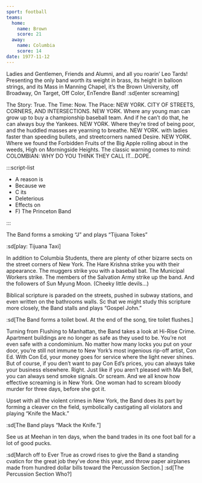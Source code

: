 ```yaml
---
sport: football
teams:
  home:
    name: Brown
    score: 21
  away:
    name: Columbia
    score: 14
date: 1977-11-12
---
```


Ladies and Gentlemen, Friends and Alumni, and all you roarin’ Leo Tards! Presenting the only band worth its weight in brass, its height in balloon strings, and its Mass in Manning Chapel, it’s the Brown University, off Broadway, On Target, Off Color, EnTendre Band! :sd[enter screaming]

The Story: True. The Time: Now. The Place: NEW YORK. CITY OF STREETS, CORNERS, AND INTERSECTIONS. NEW YORK. Where any young man can grow up to buy a championship baseball team. And if he can’t do that, he can always buy the Yankees. NEW YORK. Where they’re tired of being poor, and the huddled masses are yearning to breathe. NEW YORK. with ladies faster than speeding bullets, and streetcorners named Desire. NEW YORK. Where we found the Forbidden Fruits of the Big Apple rolling about in the weeds, High on Morningside Heights. The classic warning comes to mind: COLOMBIAN: WHY DO YOU THINK THEY CALL IT…DOPE.

:::script-list

- A reason is
- Because we
- C its
- Deleterious
- Effects on
- F) The Princeton Band

:::

The Band forms a smoking “J” and plays “Tijuana Tokes”

:sd[play: Tijuana Taxi]

In addition to Columbia Students, there are plenty of other bizarre sects on the street corners of New York. The Hare Krishna strike you with their appearance. The muggers strike you with a baseball bat. The Municipal Workers strike. The members of the Salvation Army strike up the band. And the followers of Sun Myung Moon. (Cheeky little devils…)

Biblical scripture is paraded on the streets, pushed in subway stations, and even written on the bathrooms walls. Sc that we might study this scripture more closely, the Band stalls and plays “Gospel John.”

:sd[The Band forms a toilet bowl. At the end of the song, tire toilet flushes.]

Turning from Flushing to Manhattan, the Band takes a look at Hi-Rise Crime. Apartment buildings are no longer as safe as they used to be. You’re not even safe with a condominium. No matter how many locks you put on your door, you’re still not immune to New York’s most ingenious rip-off artist, Con Ed. With Con Ed, your money goes for service where the light never shines. But of course, if you den’t want to pay Con Ed’s prices, you can always take your business elsewhere. Right. Just like if you aren’t pleased with Ma Bell, you can always send smoke signals. Or scream. And we all know how effective screaming is in New York. One woman had to scream bloody murder for three days, before she got it.

Upset with all the violent crimes in New York, the Band does its part by forming a cleaver cn the field, symbolically castigating all violators and playing “Knife the Mack.”

:sd[The Band plays “Mack the Knife.”]

See us at Meehan in ten days, when the band trades in its one foot ball for a lot of good pucks.

:sd[March off to Ever True as crowd rises to give the Band a standing cvaticn for the great job they’ve done this year, and throw paper airplanes made from hundred dollar bills toward the Percussion Section.] :sd[The Percussion Section Who?]
